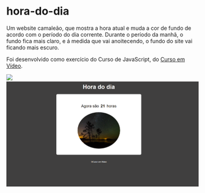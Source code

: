 # hora-do-dia
Um website camaleão, que mostra a hora atual e muda a cor de fundo de acordo com o período do dia corrente. Durante o período da manhã, o fundo fica mais claro, e á medida que vai anoitecendo, o fundo do site vai ficando mais escuro. 

Foi desenvolvido como exercício do Curso de JavaScript, do <a href="https://www.cursoemvideo.com/">Curso em Vídeo</a>.

<img src="https://github.com/GabrielLima5/imagens-projetos/blob/main/images/Hora%20do%20Dia%20Manh%C3%A3.png">

<img src="https://github.com/GabrielLima5/imagens-projetos/blob/main/images/Hora%20do%20Dia%20Noite.png">
